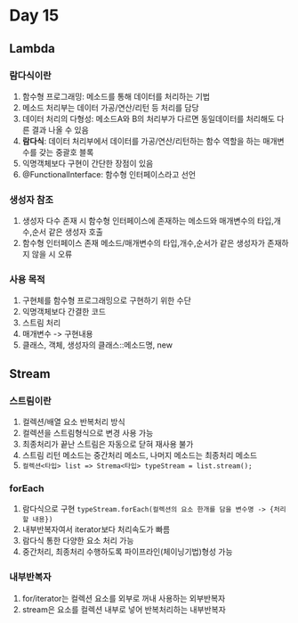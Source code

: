 # Day 15
## Lambda
### 람다식이란
1. 함수형 프로그래밍: 메소드를 통해 데이터를 처리하는 기법
2. 메소드 처리부는 데이터 가공/연산/리턴 등 처리를 담당
3. 데이터 처리의 다형성: 메소드A와 B의 처리부가 다르면 동일데이터를 처리해도 다른 결과 나올 수 있음
4. **람다식**: 데이터 처리부에서 데이터를 가공/연산/리턴하는 함수 역할을 하는 매개변수를 갖는 중괄호 블록
5. 익명객체보다 구현이 간단한 장점이 있음
6. @FunctionalInterface: 함수형 인터페이스라고 선언

### 생성자 참조
1. 생성자 다수 존재 시 함수형 인터페이스에 존재하는 메소드와 매개변수의 타입,개수,순서 같은 생성자 호출
2. 함수형 인터페이스 존재 메소드/매개변수의 타입,개수,순서가 같은 생성자가 존재하지 않을 시 오류

### 사용 목적
1. 구현체를 함수형 프로그래밍으로 구현하기 위한 수단
2. 익명객체보다 간결한 코드
3. 스트림 처리
4. 매개변수 -> 구현내용
5. 클래스, 객체, 생성자의 클래스::메소드명, new

## Stream
### 스트림이란
1. 컬렉션/배열 요소 반복처리 방식
2. 컬렉션을 스트림형식으로 변경 사용 가능
3. 최종처리가 끝난 스트림은 자동으로 닫혀 재사용 불가
4. 스트림 리턴 메소드는 중간처리 메소드, 나머지 메소드는 최종처리 메소드
5. `컬렉션<타입> list => Strema<타입> typeStream = list.stream();`</br>

### forEach
1. 람다식으로 구현 `typeStream.forEach(컬렉션의 요소 한개를 담을 변수명 -> {처리할 내용})`
2. 내부반복자여서 iterator보다 처리속도가 빠름
3. 람다식 통한 다양한 요소 처리 가능
4. 중간처리, 최종처리 수행하도록 파이프라인(체이닝기법)형성 가능

### 내부반복자
1. for/iterator는 컬렉션 요소를 외부로 꺼내 사용하는 외부반복자
2. stream은 요소를 컬렉션 내부로 넣어 반복처리하는 내부반복자

